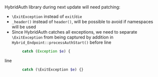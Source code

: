 HybridAuth library during next update will need patching:
* `\ExitException` instead of `exit`/`die`
* `_header()` instead of `header()`, will be possible to avoid if namespaces will be used
* Since HybridAuth catches all exceptions, we need to separate `\ExitException` from being captured by addition in `Hybrid_Endpoint::processAuthStart()` before line
```php
		catch (Exception $e) {
```
line
```php
		catch (\ExitException $e) {}
```
